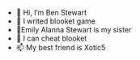 - 👋 Hi, I’m Ben Stewart
- 👀 I writed blooket game
- 🌱Emily Alanna Stewart is my sister
- 💞️ I can cheat blooket
- 📫 My best friend is Xotic5 

